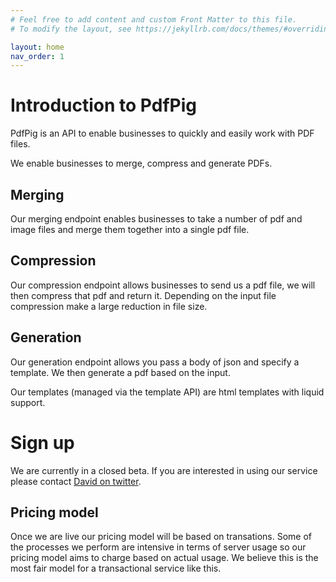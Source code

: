 ```yaml
---
# Feel free to add content and custom Front Matter to this file.
# To modify the layout, see https://jekyllrb.com/docs/themes/#overriding-theme-defaults

layout: home
nav_order: 1
---
```


# Introduction to PdfPig

PdfPig is an API to enable businesses to quickly and easily work with PDF files. 

We enable businesses to merge, compress and generate PDFs.

## Merging

Our merging endpoint enables businesses to take a number of pdf and image files and merge them together into a single pdf file.

## Compression

Our compression endpoint allows businesses to send us a pdf file, we will then compress that pdf and return it. Depending on the input file compression make a large reduction in file size.

## Generation

Our generation endpoint allows you pass a body of json and specify a template. We then generate a pdf based on the input. 

Our templates (managed via the template API) are html templates with liquid support. 

# Sign up

We are currently in a closed beta. If you are interested in using our service please contact [David on twitter](https://twitter.com/SneddoBuilds).

## Pricing model

Once we are live our pricing model will be based on transations. Some of the processes we perform are intensive in terms of server usage so our pricing model aims to charge based on actual usage. We believe this is the most fair model for a transactional service like this.